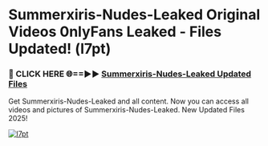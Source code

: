 # Summerxiris-Nudes-Leaked Original Videos 0nlyFans Leaked - Files Updated! (l7pt)

<h3>🔴 CLICK HERE 🌐==►► <a href="https://tinyurl.com/5h6xmrr3" rel="nofollow">Summerxiris-Nudes-Leaked Updated Files</a></h3>

Get Summerxiris-Nudes-Leaked and all content. Now you can access all videos and pictures of Summerxiris-Nudes-Leaked. New Updated Files 2025!

[![l7pt](https://i.imgur.com/KVD873Z.gif)](https://tinyurl.com/5h6xmrr3)
